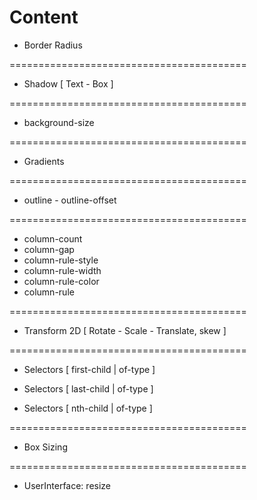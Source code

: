 # Content

- Border Radius

=========================================

- Shadow [ Text - Box ]

=========================================

- background-size

=========================================

- Gradients

=========================================

- outline - outline-offset

=========================================

- column-count
- column-gap
- column-rule-style
- column-rule-width
- column-rule-color
- column-rule

=========================================

- Transform 2D [ Rotate - Scale - Translate, skew ]

=========================================

- Selectors [ first-child | of-type ]

- Selectors [ last-child | of-type ]

- Selectors [ nth-child | of-type ]

=========================================

- Box Sizing

=========================================

- UserInterface: resize
